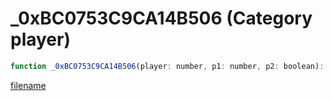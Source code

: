 # _0xBC0753C9CA14B506 (Category player)

```js
function _0xBC0753C9CA14B506(player: number, p1: number, p2: boolean): boolean
```

[filename](_0xBC0753C9CA14B506_m.md ':include')